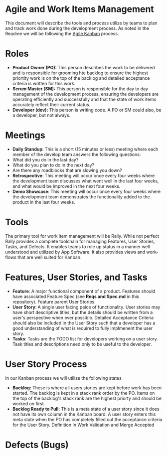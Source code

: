 # Agile and Work Items Management
This document will describe the tools and process utilize by teams to plan and track work done during the development process. As noted in the Readme we will be following the [Agile Kanban](http://kanbanblog.com/explained/index.html) process.

# Roles
- __Product Owner (PO):__ This person describes the work to be delivered and is responsible for grooming hte backlog to ensure the highest priortity work is on the top of the backlog and detailed acceptance criteria is written for this work. 
- __Scrum Master (SM):__ This person is responsible for the day to day management of the development process, ensuring the developers are operating efficiently and successfully and that the state of work items accurately reflect their current status. 
- __Developer (dev):__ This person is writing code. A PO or SM could also, be a developer, but not always. 

# Meetings
- __Daily Standup__: This is a short (15 minutes or less) meeting where each member of the develop team answers the following questions:
 - What did you do in the last day?
 - What do you plan to do in the next day?
 - Are there any roadblocks that are slowing you down?
- __Retrospective__: This meeting will occur once every four weeks where the development team discusses what went well in the last four weeks, and what would be improved in the next four weeks. 
- __Demo Showcase__: This meeting will occur once every four weeks where the development team demonstrates the functionality added to the product in the last four weeks. 

# Tools
The primary tool for work item management will be Rally. While not perfect Rally provides a complete toolchain for managing Features, User Stories, Tasks, and Defects. It enables teams to role up status in a manner well understood and utilized by App Software. It also provides views and work-flows that are well suited for Kanban. 

# Features, User Stories, and Tasks
- __Feature__: A major functional component of a product. Features should have associated Feature Spec (see __Reqs and Spec.md__ in this repository). Feature parent User Stories. 
- __User Story__: A single user facing peice of functionality. User stories may have short descriptive titles, but the details should be written from a user's perspective when ever possible. Detailed Acceptance Criteria should also be included in the User Story such that a developer has a good understanding of what is required to fully implmenent the user story. 
- __Tasks__: Tasks are the TODO list for developers working on a user story. Task titles and descriptions need only to be useful to the developer.

# User Story Process
In our Kanban process we will utilize the following states
- __Backlog:__ These is where all users stories are kept before work has been started. The backlog is kept in a stack rank order by the PO. Items on the top of the backlog's stack rank are the highest priorty and should be worked on first. 
 - __Backlog Ready to Pull:__ This is a meta state of a user story since it does not have its own column in the Kanban board. A user story enters this meta state when the PO has completely filled out the acceptance criteria for the User Story. 
Definition
In Work
Validation and Merge
Accepted

# Defects (Bugs)
